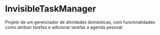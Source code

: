 # InvisibleTaskManager
Projeto de um gerenciador de atividades domésticas, com funcionalidades como atribuir tarefas e adicionar tarefas a agenda pessoal.
